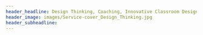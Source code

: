 ```yaml
---
header_headline: Design Thinking, Coaching, Innovative Classroom Designing
header_image: images/Service-cover_Design_Thinking.jpg
header_subheadline: 
---
```

